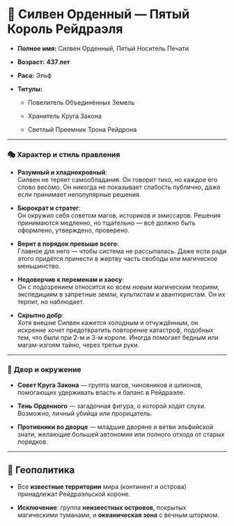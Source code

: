 # 👑 **Силвен Орденный** — Пятый Король Рейдраэля

- **Полное имя:** Силвен Орденный, Пятый Носитель Печати
    
- **Возраст:** **437 лет**
    
- **Раса:** Эльф
    
- **Титулы:**
    
    - Повелитель Объединённых Земель
        
    - Хранитель Круга Закона
        
    - Светлый Преемник Трона Рейдрона
        

---

### 🎭 **Характер и стиль правления**

- **Разумный и хладнокровный**:  
    Силвен не теряет самообладания. Он говорит тихо, но каждое его слово весомо. Он никогда не показывает слабость публично, даже если принимает непопулярные решения.
    
- **Бюрократ и стратег**:  
    Он окружил себя советом магов, историков и эмиссаров. Решения принимаются медленно, но тщательно — всё должно быть оформлено, утверждено, проверено.
    
- **Верит в порядок превыше всего**:  
    Главное для него — чтобы система не рассыпалась. Даже если ради этого придётся принести в жертву часть свободы или магическое меньшинство.
    
- **Недоверчив к переменам и хаосу**:  
    Он с подозрением относится ко всем новым магическим теориям, экспедициям в запретные земли, культистам и авантюристам. Он их терпит, но наблюдает.
    
- **Скрытно добр**:  
    Хотя внешне Силвен кажется холодным и отчуждённым, он искренне хочет предотвратить повторение катастроф, подобных тем, что были при 2-м и 3-м короле. Иногда помогает бедным или магам-изгоям тайно, через третьи руки.
    

---

### 🏰 **Двор и окружение**

- **Совет Круга Закона** — группа магов, чиновников и шпионов, помогающих удерживать власть и баланс в Рейдраэле.
    
- **Тень Орденного** — загадочная фигура, о которой ходят слухи. Возможно, личный убийца или прорицатель.
    
- **Противники во дворце** — младшие дворяне и ветви эльфийской знати, желающие большей автономии или полного отхода от старых порядков.
---

## 🏰 Геополитика

- Все **известные территории** мира (континент и острова) принадлежат Рейдраэльской короне.
    
- **Исключение**: группа **неизвестных островов**, покрытых магическими туманами, и **океаническая зона** с вечным штормом.
    